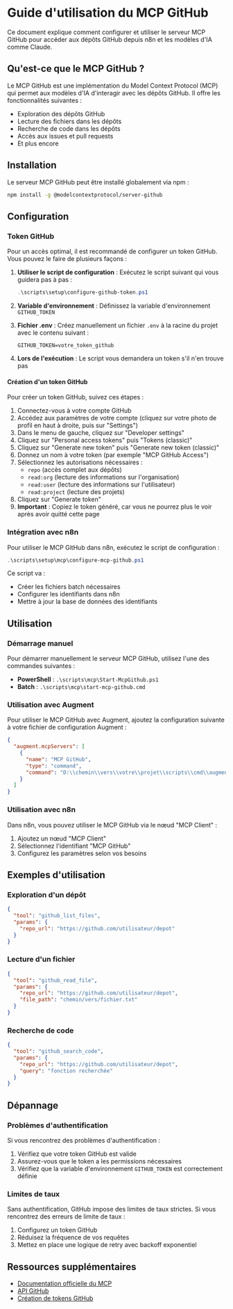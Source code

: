 # Guide d'utilisation du MCP GitHub

Ce document explique comment configurer et utiliser le serveur MCP GitHub pour accéder aux dépôts GitHub depuis n8n et les modèles d'IA comme Claude.

## Qu'est-ce que le MCP GitHub ?

Le MCP GitHub est une implémentation du Model Context Protocol (MCP) qui permet aux modèles d'IA d'interagir avec les dépôts GitHub. Il offre les fonctionnalités suivantes :

- Exploration des dépôts GitHub
- Lecture des fichiers dans les dépôts
- Recherche de code dans les dépôts
- Accès aux issues et pull requests
- Et plus encore

## Installation

Le serveur MCP GitHub peut être installé globalement via npm :

```bash
npm install -g @modelcontextprotocol/server-github
```

## Configuration

### Token GitHub

Pour un accès optimal, il est recommandé de configurer un token GitHub. Vous pouvez le faire de plusieurs façons :

1. **Utiliser le script de configuration** : Exécutez le script suivant qui vous guidera pas à pas :
   ```powershell
   .\scripts\setup\configure-github-token.ps1
   ```

2. **Variable d'environnement** : Définissez la variable d'environnement `GITHUB_TOKEN`

3. **Fichier .env** : Créez manuellement un fichier `.env` à la racine du projet avec le contenu suivant :
   ```
   GITHUB_TOKEN=votre_token_github
   ```

4. **Lors de l'exécution** : Le script vous demandera un token s'il n'en trouve pas

#### Création d'un token GitHub

Pour créer un token GitHub, suivez ces étapes :

1. Connectez-vous à votre compte GitHub
2. Accédez aux paramètres de votre compte (cliquez sur votre photo de profil en haut à droite, puis sur "Settings")
3. Dans le menu de gauche, cliquez sur "Developer settings"
4. Cliquez sur "Personal access tokens" puis "Tokens (classic)"
5. Cliquez sur "Generate new token" puis "Generate new token (classic)"
6. Donnez un nom à votre token (par exemple "MCP GitHub Access")
7. Sélectionnez les autorisations nécessaires :
   - `repo` (accès complet aux dépôts)
   - `read:org` (lecture des informations sur l'organisation)
   - `read:user` (lecture des informations sur l'utilisateur)
   - `read:project` (lecture des projets)
8. Cliquez sur "Generate token"
9. **Important** : Copiez le token généré, car vous ne pourrez plus le voir après avoir quitté cette page

### Intégration avec n8n

Pour utiliser le MCP GitHub dans n8n, exécutez le script de configuration :

```powershell
.\scripts\setup\mcp\configure-mcp-github.ps1
```

Ce script va :
- Créer les fichiers batch nécessaires
- Configurer les identifiants dans n8n
- Mettre à jour la base de données des identifiants

## Utilisation

### Démarrage manuel

Pour démarrer manuellement le serveur MCP GitHub, utilisez l'une des commandes suivantes :

- **PowerShell** : `.\scripts\mcp\Start-McpGithub.ps1`
- **Batch** : `.\scripts\mcp\start-mcp-github.cmd`

### Utilisation avec Augment

Pour utiliser le MCP GitHub avec Augment, ajoutez la configuration suivante à votre fichier de configuration Augment :

```json
{
  "augment.mcpServers": [
    {
      "name": "MCP GitHub",
      "type": "command",
      "command": "D:\\chemin\\vers\\votre\\projet\\scripts\\cmd\\augment\\augment-mcp-github.cmd"
    }
  ]
}
```

### Utilisation avec n8n

Dans n8n, vous pouvez utiliser le MCP GitHub via le nœud "MCP Client" :

1. Ajoutez un nœud "MCP Client"
2. Sélectionnez l'identifiant "MCP GitHub"
3. Configurez les paramètres selon vos besoins

## Exemples d'utilisation

### Exploration d'un dépôt

```json
{
  "tool": "github_list_files",
  "params": {
    "repo_url": "https://github.com/utilisateur/depot"
  }
}
```

### Lecture d'un fichier

```json
{
  "tool": "github_read_file",
  "params": {
    "repo_url": "https://github.com/utilisateur/depot",
    "file_path": "chemin/vers/fichier.txt"
  }
}
```

### Recherche de code

```json
{
  "tool": "github_search_code",
  "params": {
    "repo_url": "https://github.com/utilisateur/depot",
    "query": "fonction recherchée"
  }
}
```

## Dépannage

### Problèmes d'authentification

Si vous rencontrez des problèmes d'authentification :

1. Vérifiez que votre token GitHub est valide
2. Assurez-vous que le token a les permissions nécessaires
3. Vérifiez que la variable d'environnement `GITHUB_TOKEN` est correctement définie

### Limites de taux

Sans authentification, GitHub impose des limites de taux strictes. Si vous rencontrez des erreurs de limite de taux :

1. Configurez un token GitHub
2. Réduisez la fréquence de vos requêtes
3. Mettez en place une logique de retry avec backoff exponentiel

## Ressources supplémentaires

- [Documentation officielle du MCP](https://github.com/anthropics/anthropic-cookbook/tree/main/mcp)
- [API GitHub](https://docs.github.com/en/rest)
- [Création de tokens GitHub](https://docs.github.com/en/authentication/keeping-your-account-and-data-secure/creating-a-personal-access-token)
